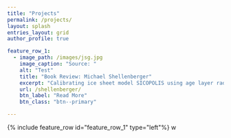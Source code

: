 ```yaml
---
title: "Projects"
permalink: /projects/
layout: splash
entries_layout: grid
author_profile: true

feature_row_1:
  - image_path: /images/jsg.jpg
    image_caption: "Source: "
    alt: "Test"
    title: "Book Review: Michael Shellenberger"
    excerpt: "Calibrating ice sheet model SICOPOLIS using age layer radar data in order to project the future impact on sea level accurately."
    url: /shellenberger/
    btn_label: "Read More"
    btn_class: "btn--primary"

---
```


{% include feature_row id="feature_row_1" type="left"%}
w
